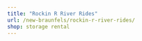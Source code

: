 ```yaml
---
title: "Rockin R River Rides"
url: /new-braunfels/rockin-r-river-rides/
shop: storage rental
---
```

